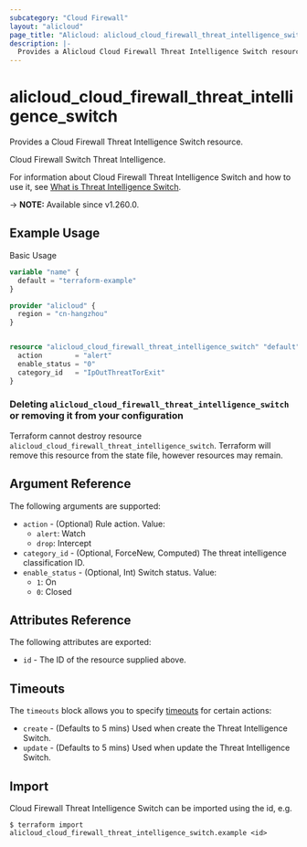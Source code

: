 ```yaml
---
subcategory: "Cloud Firewall"
layout: "alicloud"
page_title: "Alicloud: alicloud_cloud_firewall_threat_intelligence_switch"
description: |-
  Provides a Alicloud Cloud Firewall Threat Intelligence Switch resource.
---
```


# alicloud_cloud_firewall_threat_intelligence_switch

Provides a Cloud Firewall Threat Intelligence Switch resource.

Cloud Firewall Switch Threat Intelligence.

For information about Cloud Firewall Threat Intelligence Switch and how to use it, see [What is Threat Intelligence Switch](https://next.api.alibabacloud.com/document/Cloudfw/2017-12-07/ModifyThreatIntelligenceSwitch).

-> **NOTE:** Available since v1.260.0.

## Example Usage

Basic Usage

```terraform
variable "name" {
  default = "terraform-example"
}

provider "alicloud" {
  region = "cn-hangzhou"
}


resource "alicloud_cloud_firewall_threat_intelligence_switch" "default" {
  action        = "alert"
  enable_status = "0"
  category_id   = "IpOutThreatTorExit"
}
```

### Deleting `alicloud_cloud_firewall_threat_intelligence_switch` or removing it from your configuration

Terraform cannot destroy resource `alicloud_cloud_firewall_threat_intelligence_switch`. Terraform will remove this resource from the state file, however resources may remain.

## Argument Reference

The following arguments are supported:
* `action` - (Optional) Rule action. Value:
  - `alert`: Watch
  - `drop`: Intercept
* `category_id` - (Optional, ForceNew, Computed) The threat intelligence classification ID.
* `enable_status` - (Optional, Int) Switch status. Value:
  - `1`: On
  - `0`: Closed

## Attributes Reference

The following attributes are exported:
* `id` - The ID of the resource supplied above.

## Timeouts

The `timeouts` block allows you to specify [timeouts](https://developer.hashicorp.com/terraform/language/resources/syntax#operation-timeouts) for certain actions:
* `create` - (Defaults to 5 mins) Used when create the Threat Intelligence Switch.
* `update` - (Defaults to 5 mins) Used when update the Threat Intelligence Switch.

## Import

Cloud Firewall Threat Intelligence Switch can be imported using the id, e.g.

```shell
$ terraform import alicloud_cloud_firewall_threat_intelligence_switch.example <id>
```